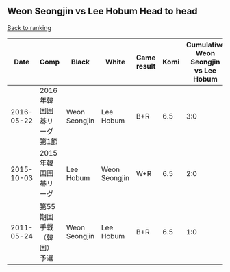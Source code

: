 ## Weon Seongjin vs Lee Hobum Head to head

[Back to ranking](../../index.md)




| **Date** | **Comp** | **Black** | **White** | **Game result** | **Komi** | **Cumulative Weon Seongjin vs Lee Hobum** | **Weon Seongjin streak** | **Lee Hobum streak** | 
| --- | --- | --- | --- | --- | --- | --- | --- | --- |
| 2016-05-22 | 2016年韓国囲碁リーグ第1節 | Weon Seongjin | Lee Hobum | B+R | 6.5 | 3:0 | 3 | 0 | 
| 2015-10-03 | 2015年韓国囲碁リーグ | Lee Hobum | Weon Seongjin | W+R | 6.5 | 2:0 | 2 | 0 | 
| 2011-05-24 | 第55期国手戦（韓国）予選 | Weon Seongjin | Lee Hobum | B+R | 6.5 | 1:0 | 1 | 0 |




